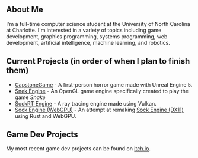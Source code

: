 ## About Me
I'm a full-time computer science student at the University of North Carolina at Charlotte. I'm interested in a variety of topics including game development, graphics programming, systems programming, web development, artificial intelligence, machine learning, and robotics.

## Current Projects (in order of when I plan to finish them)
* [CapstoneGame](https://github.com/odesai840/CapstoneGame) - A first-person horror game made with Unreal Engine 5.
* [Snek Engine](https://github.com/odesai840/SnekEngine) - An OpenGL game engine specifically created to play the game *Snake*
* [SockRT Engine](https://github.com/odesai840/SockRT-Engine) - A ray tracing engine made using Vulkan.
* [Sock Engine (WebGPU)](https://github.com/odesai840/Sock-Engine-WebGPU) - An attempt at remaking [Sock Engine (DX11)](https://github.com/odesai840/Sock-Engine-DX11) using Rust and WebGPU.

## Game Dev Projects
My most recent game dev projects can be found on [itch.io](https://sock8416.itch.io/).
